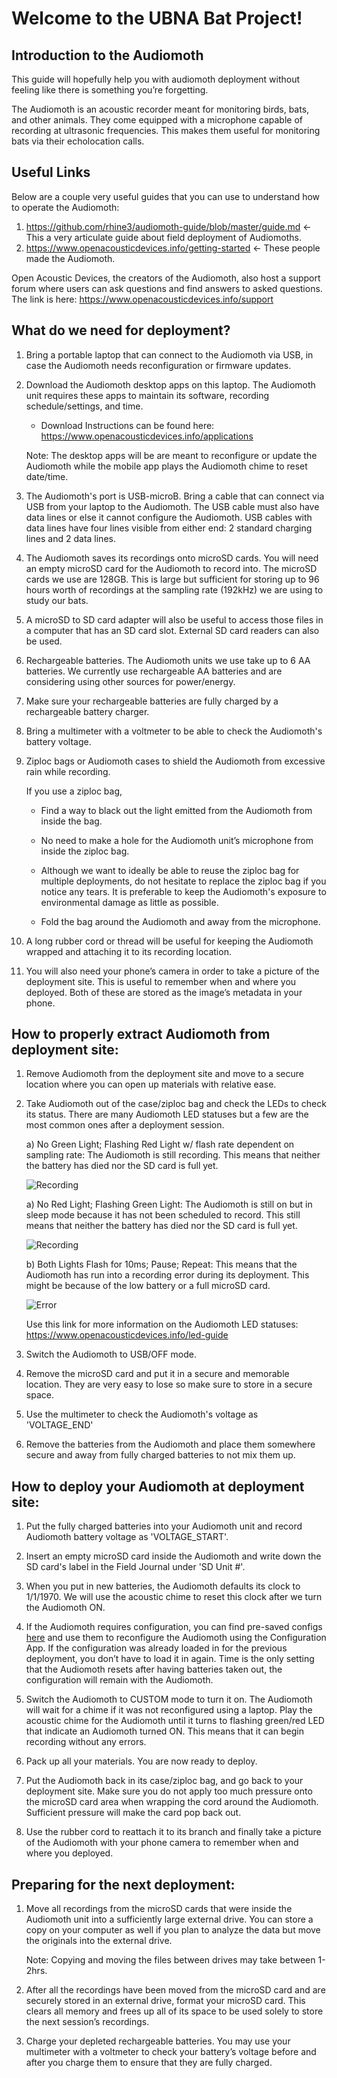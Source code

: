 # Welcome to the UBNA Bat Project!

## Introduction to the Audiomoth

This guide will hopefully help you with audiomoth deployment without feeling like there is something you’re forgetting.

The Audiomoth is an acoustic recorder meant for monitoring birds, bats, and other animals. They come equipped with a microphone capable of recording at ultrasonic frequencies. This makes them useful for monitoring bats via their echolocation calls.

## Useful Links

Below are a couple very useful guides that you can use to understand how to operate the Audiomoth:
1) https://github.com/rhine3/audiomoth-guide/blob/master/guide.md <- This a very articulate guide about field deployment of Audiomoths.
2) https://www.openacousticdevices.info/getting-started <- These people made the Audiomoth.

Open Acoustic Devices, the creators of the Audiomoth, also host a support forum where users can ask questions and find answers to asked questions. 
	The link is here: https://www.openacousticdevices.info/support

## What do we need for deployment?

1) Bring a portable laptop that can connect to the Audiomoth via USB, in case the Audiomoth needs reconfiguration or firmware updates.

2) Download the Audiomoth desktop apps on this laptop. The Audiomoth unit requires these apps to maintain its software, recording schedule/settings, and time.
	
	- Download Instructions can be found here: https://www.openacousticdevices.info/applications

	Note: The desktop apps will be are meant to reconfigure or update the Audiomoth while the mobile app plays the Audiomoth chime to reset date/time.

3) The Audiomoth's port is USB-microB. Bring a cable that can connect via USB from your laptop to the Audiomoth. The USB cable must also have data lines or else it cannot configure the Audiomoth. USB cables with data lines have four lines visible from either end: 2 standard charging lines and 2 data lines.

3) The Audiomoth saves its recordings onto microSD cards. You will need an empty microSD card for the Audiomoth to record into. The microSD cards we use are 128GB. This is large but sufficient for storing up to 96 hours worth of recordings at the sampling rate (192kHz) we are using to study our bats. 

4) A microSD to SD card adapter will also be useful to access those files in a computer that has an SD card slot. External SD card readers can also be used.

5) Rechargeable batteries. The Audiomoth units we use take up to 6 AA batteries. We currently use rechargeable AA batteries and are considering using other sources for power/energy.

6) Make sure your rechargeable batteries are fully charged by a rechargeable battery charger.

7) Bring a multimeter with a voltmeter to be able to check the Audiomoth's battery voltage.

8) Ziploc bags or Audiomoth cases to shield the Audiomoth from excessive rain while recording.

	If you use a ziploc bag, 

	- Find a way to black out the light emitted from the Audiomoth from inside the bag.

	- No need to make a hole for the Audiomoth unit’s microphone from inside the ziploc bag.

	- Although we want to ideally be able to reuse the ziploc bag for multiple deployments, do not hesitate to replace the ziploc bag if you notice any tears. It is preferable to keep the Audiomoth's exposure to environmental damage as little as possible.

	- Fold the bag around the Audiomoth and away from the microphone.

9) A long rubber cord or thread will be useful for keeping the Audiomoth wrapped and attaching it to its recording location.

10) You will also need your phone’s camera in order to take a picture of the deployment site. This is useful to remember when and where you deployed. Both of these are stored as the image’s metadata in your phone.

## How to properly extract Audiomoth from deployment site:

1) Remove Audiomoth from the deployment site and move to a secure location where you can open up materials with relative ease.

2) Take Audiomoth out of the case/ziploc bag and check the LEDs to check its status. There are many Audiomoth LED statuses but a few are the most common ones after a deployment session.
	
	a) No Green Light; Flashing Red Light w/ flash rate dependent on sampling rate: The Audiomoth is still recording. This means that neither the battery has died nor the SD card is full yet.
	
	![Recording](/DeploymentGuide/CommonLEDs/on_recording.png)
	
	a) No Red Light; Flashing Green Light: The Audiomoth is still on but in sleep mode because it has not been scheduled to record. This still means that neither the battery has died nor the SD card is full yet.
	
	![Recording](/DeploymentGuide/CommonLEDs/on_sleep.png)

	b) Both Lights Flash for 10ms; Pause; Repeat: This means that the Audiomoth has run into a recording error during its deployment. This might be because of the low battery or a full microSD card.
	
	![Error](/DeploymentGuide/CommonLEDs/error.png)
		
	Use this link for more information on the Audiomoth LED statuses:
https://www.openacousticdevices.info/led-guide

3) Switch the Audiomoth to USB/OFF mode.

4) Remove the microSD card and put it in a secure and memorable location. They are very easy to lose so make sure to store in a secure space.

5) Use the multimeter to check the Audiomoth's voltage as 'VOLTAGE_END'

6) Remove the batteries from the Audiomoth and place them somewhere secure and away from fully charged batteries to not mix them up.

## How to deploy your Audiomoth at deployment site:

1) Put the fully charged batteries into your Audiomoth unit and record Audiomoth battery voltage as 'VOLTAGE_START'.

2) Insert an empty microSD card inside the Audiomoth and write down the SD card's label in the Field Journal under 'SD Unit #'.

3) When you put in new batteries, the Audiomoth defaults its clock to 1/1/1970. We will use the acoustic chime to reset this clock after we turn the Audiomoth ON.

4) If the Audiomoth requires configuration, you can find pre-saved configs [here](/ConfigurationDetails) and use them to reconfigure the Audiomoth using the Configuration App. If the configuration was already loaded in for the previous deployment, you don’t have to load it in again. Time is the only setting that the Audiomoth resets after having batteries taken out, the configuration will remain with the Audiomoth.

5) Switch the Audiomoth to CUSTOM mode to turn it on. The Audiomoth will wait for a chime if it was not reconfigured using a laptop. Play the acoustic chime for the Audiomoth until it turns to flashing green/red LED that indicate an Audiomoth turned ON. This means that it can begin recording without any errors.
	
6) Pack up all your materials. You are now ready to deploy.
		
7) Put the Audiomoth back in its case/ziploc bag, and go back to your deployment site. Make sure you do not apply too much pressure onto the microSD card area when wrapping the cord around the Audiomoth. Sufficient pressure will make the card pop back out.

8) Use the rubber cord to reattach it to its branch and finally take a picture of the Audiomoth with your phone camera to remember when and where you deployed.

## Preparing for the next deployment:

1) Move all recordings from the microSD cards that were inside the Audiomoth unit into a sufficiently large external drive. You can store a copy on your computer as well if you plan to analyze the data but move the originals into the external drive.

	Note: Copying and moving the files between drives may take between 1-2hrs.

2) After all the recordings have been moved from the microSD card and are securely stored in an external drive, format your microSD card. This clears all memory and frees up all of its space to be used solely to store the next session’s recordings.

3) Charge your depleted rechargeable batteries. You may use your multimeter with a voltmeter to check your battery’s voltage before and after you charge them to ensure that they are fully charged. 

